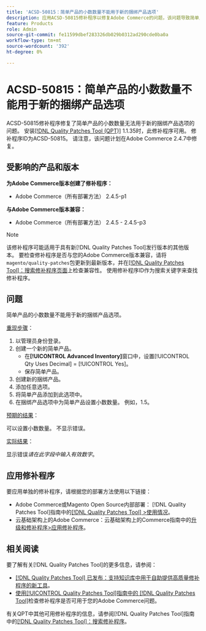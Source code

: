 ```yaml
---
title: 'ACSD-50815：简单产品的小数数量不能用于新的捆绑产品选项'
description: 应用ACSD-50815修补程序以修复Adobe Commerce的问题，该问题导致简单产品的小数数量无法用于新的捆绑产品选项。
feature: Products
role: Admin
source-git-commit: fe11599dbef283326db029b0312ad290cde0ba0a
workflow-type: tm+mt
source-wordcount: '392'
ht-degree: 0%

---
```


# ACSD-50815：简单产品的小数数量不能用于新的捆绑产品选项

ACSD-50815修补程序修复了简单产品的小数数量无法用于新的捆绑产品选项的问题。 安装[[!DNL Quality Patches Tool (QPT)]](https://experienceleague.adobe.com/zh-hans/docs/commerce-knowledge-base/kb/announcements/commerce-announcements/magento-quality-patches-released-new-tool-to-self-serve-quality-patches) 1.1.35时，此修补程序可用。 修补程序ID为ACSD-50815。 请注意，该问题计划在Adobe Commerce 2.4.7中修复。

## 受影响的产品和版本

**为Adobe Commerce版本创建了修补程序：**

* Adobe Commerce（所有部署方法） 2.4.5-p1

**与Adobe Commerce版本兼容：**

* Adobe Commerce（所有部署方法） 2.4.5 - 2.4.5-p3

>[!NOTE]
>
>该修补程序可能适用于具有新[!DNL Quality Patches Tool]发行版本的其他版本。 要检查修补程序是否与您的Adobe Commerce版本兼容，请将`magento/quality-patches`包更新到最新版本，并在[[!DNL Quality Patches Tool]：搜索修补程序页面](https://experienceleague.adobe.com/tools/commerce-quality-patches/index.html?lang=zh-Hans)上检查兼容性。 使用修补程序ID作为搜索关键字来查找修补程序。

## 问题

简单产品的小数数量不能用于新的捆绑产品选项。

<u>重现步骤</u>：

1. 以管理员身份登录。
1. 创建一个新的简单产品。
   * 在&#x200B;**[!UICONTROL Advanced Inventory]**&#x200B;窗口中，设置[!UICONTROL Qty Uses Decimal] = [!UICONTROL Yes]。
   * 保存简单产品。
1. 创建新的捆绑产品。
1. 添加任意选项。
1. 将简单产品添加到此选项中。
1. 在捆绑产品选项中为简单产品设置小数数量。 例如，1.5。

<u>预期的结果</u>：

可以设置小数数量。 不显示错误。

<u>实际结果</u>：

显示错误&#x200B;*请在此字段中输入有效数字*。

## 应用修补程序

要应用单独的修补程序，请根据您的部署方法使用以下链接：

* Adobe Commerce或Magento Open Source内部部署： [!DNL Quality Patches Tool]指南中的[[!DNL Quality Patches Tool] >使用情况](/help/tools/quality-patches-tool/usage.md)。
* 云基础架构上的Adobe Commerce：云基础架构上的Commerce指南中的[升级和修补程序>应用修补程序](https://experienceleague.adobe.com/docs/commerce-cloud-service/user-guide/develop/upgrade/apply-patches.html?lang=zh-Hans)。

## 相关阅读

要了解有关[!DNL Quality Patches Tool]的更多信息，请参阅：

* [[!DNL Quality Patches Tool] 已发布：支持知识库中用于自助提供高质量修补程序的新工具](https://experienceleague.adobe.com/zh-hans/docs/commerce-knowledge-base/kb/announcements/commerce-announcements/magento-quality-patches-released-new-tool-to-self-serve-quality-patches)。
* [使用[!UICONTROL Quality Patches Tool]指南中的 [!DNL Quality Patches Tool]](/help/tools/quality-patches-tool/patches-available-in-qpt/check-patch-for-magento-issue-with-magento-quality-patches.md)检查修补程序是否可用于您的Adobe Commerce问题。


有关QPT中其他可用修补程序的信息，请参阅[!DNL Quality Patches Tool]指南中的[[!DNL Quality Patches Tool]：搜索修补程序](https://experienceleague.adobe.com/tools/commerce-quality-patches/index.html?lang=zh-Hans)。
